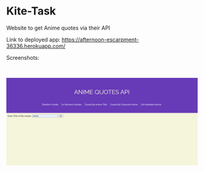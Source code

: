 # Kite-Task
Website to get Anime quotes via their API

Link to deployed app: https://afternoon-escarpment-36336.herokuapp.com/

Screenshots:

<img scr="https://github.com/shellymohanty09/Kite-Task/blob/main/img_2.png"> <br>

<img src="https://github.com/shellymohanty09/Kite-Task/blob/main/image.png" >
